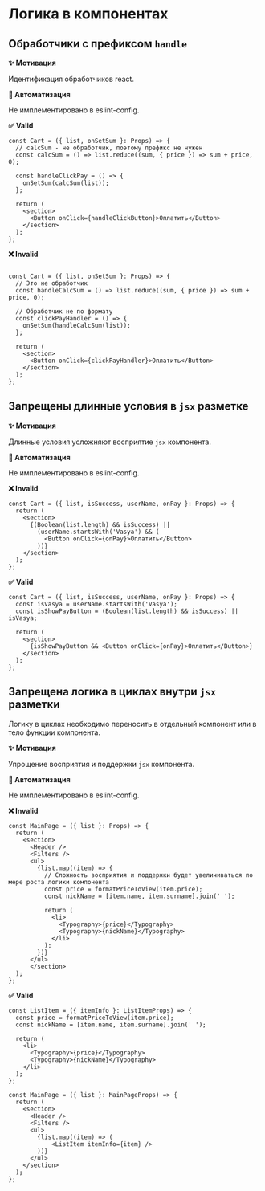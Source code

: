 # Логика в компонентах

## Обработчики с префиксом `handle`

**✨ Мотивация**

Идентификация обработчиков react.

**🤖 Автоматизация**

Не имплементировано в eslint-config.

**✅ Valid**

```tsx
const Cart = ({ list, onSetSum }: Props) => {
  // calcSum - не обработчик, поэтому префикс не нужен
  const calcSum = () => list.reduce((sum, { price }) => sum + price, 0);

  const handleClickPay = () => {
    onSetSum(calcSum(list));
  };

  return (
    <section>
      <Button onClick={handleClickButton}>Оплатить</Button>
    </section>
  );
};

```

**❌ Invalid**

```tsx

const Cart = ({ list, onSetSum }: Props) => {
  // Это не обработчик
  const handleCalcSum = () => list.reduce((sum, { price }) => sum + price, 0);

  // Обработчик не по формату
  const clickPayHandler = () => {
    onSetSum(handleCalcSum(list));
  };

  return (
    <section>
      <Button onClick={clickPayHandler}>Оплатить</Button>
    </section>
  );
};
```

## Запрещены длинные условия в `jsx` разметке

**✨ Мотивация**

Длинные условия усложняют восприятие `jsx` компонента.

**🤖 Автоматизация**

Не имплементировано в eslint-config.

**❌ Invalid**

```tsx
const Cart = ({ list, isSuccess, userName, onPay }: Props) => {
  return (
    <section>
      {(Boolean(list.length) && isSuccess) ||
        (userName.startsWith('Vasya') && (
          <Button onClick={onPay}>Оплатить</Button>
        ))}
    </section>
  );
};
```

**✅ Valid**

```tsx
const Cart = ({ list, isSuccess, userName, onPay }: Props) => {
  const isVasya = userName.startsWith('Vasya');
  const isShowPayButton = (Boolean(list.length) && isSuccess) || isVasya;

  return (
    <section>
      {isShowPayButton && <Button onClick={onPay}>Оплатить</Button>}
    </section>
  );
};
```


## Запрещена логика в циклах внутри `jsx` разметки

Логику в циклах необходимо переносить в отдельный компонент или в тело функции компонента.

**✨ Мотивация**

Упрощение восприятия и поддержки `jsx` компонента.

**🤖 Автоматизация**

Не имплементировано в eslint-config.


**❌ Invalid**

```tsx
const MainPage = ({ list }: Props) => {
  return (
    <section>
      <Header />
      <Filters />
      <ul>
        {list.map((item) => {
          // Сложность восприятия и поддержки будет увеличиваться по мере роста логики компонента
          const price = formatPriceToView(item.price);
          const nickName = [item.name, item.surname].join(' ');

          return (
            <li>
              <Typography>{price}</Typography>
              <Typography>{nickName}</Typography>
            </li>
          );
        })}
      </ul>
      </section>
  );
};
```

**✅ Valid**

```tsx
const ListItem = ({ itemInfo }: ListItemProps) => {
  const price = formatPriceToView(item.price);
  const nickName = [item.name, item.surname].join(' ');

  return (
    <li>
      <Typography>{price}</Typography>
      <Typography>{nickName}</Typography>
    </li>
  );
};

const MainPage = ({ list }: MainPageProps) => {
  return (
    <section>
      <Header />
      <Filters />
      <ul>
        {list.map((item) => (
            <ListItem itemInfo={item} />
        ))}
      </ul>
    </section>
  );
};
```

